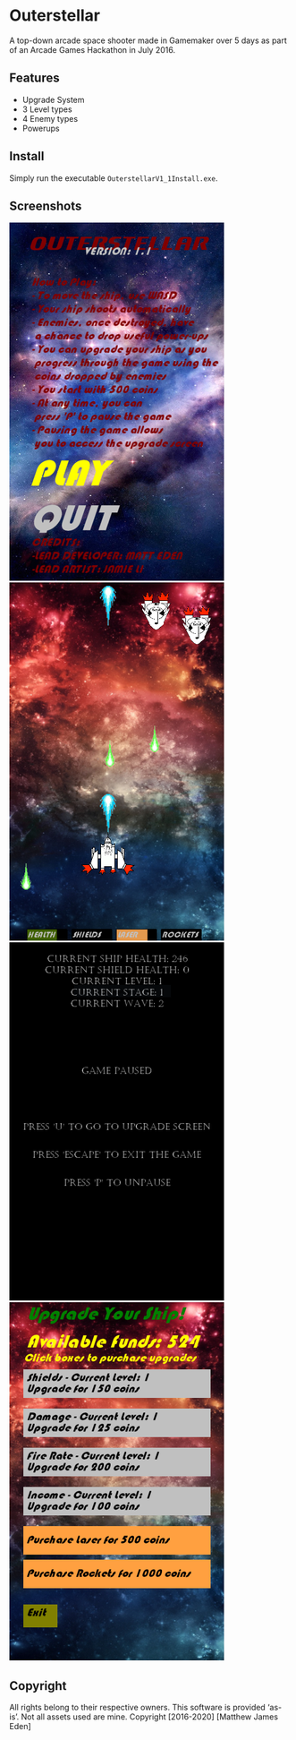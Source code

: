# Outerstellar
A top-down arcade space shooter made in Gamemaker over 5 days as part of an Arcade Games Hackathon in July 2016.

## Features
* Upgrade System
* 3 Level types
* 4 Enemy types
* Powerups

## Install
Simply run the executable `OuterstellarV1_1Install.exe`.

## Screenshots
![title-screen](screenshots/title-screen.PNG)
![gameplay](screenshots/gameplay.PNG)
![pause-menu](screenshots/pause-menu.PNG)
![upgrade-menu](screenshots/upgrade-menu.PNG)

## Copyright
All rights belong to their respective owners. This software is provided ‘as-is’. Not all assets used are mine.
Copyright [2016-2020] [Matthew James Eden]
